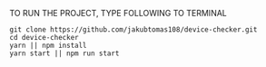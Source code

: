 TO RUN THE PROJECT, TYPE FOLLOWING TO TERMINAL

```
git clone https://github.com/jakubtomas108/device-checker.git
cd device-checker
yarn || npm install
yarn start || npm run start
```